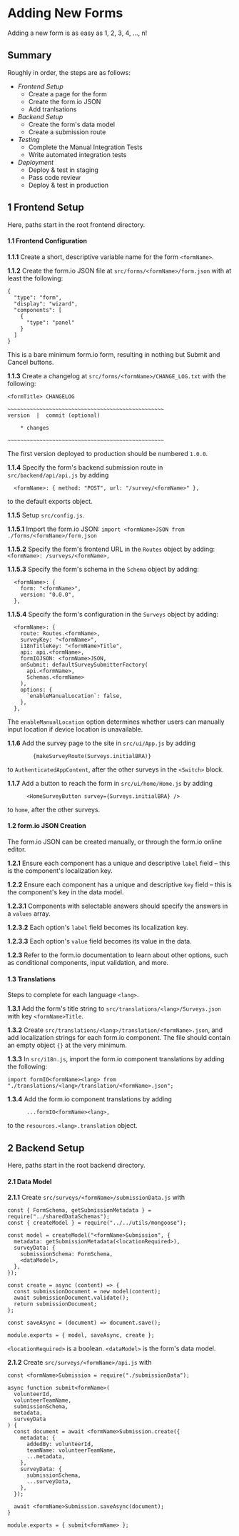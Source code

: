# Adding New Forms

Adding a new form is as easy as 1, 2, 3, 4, ..., n!

## Summary

Roughly in order, the steps are as follows:

* _Frontend Setup_
  * Create a page for the form
  * Create the form.io JSON
  * Add tranlsations
* _Backend Setup_
  * Create the form's data model
  * Create a submission route
* _Testing_
  * Complete the Manual Integration Tests
  * Write automated integration tests
* _Deployment_
  * Deploy & test in staging
  * Pass code review
  * Deploy & test in production


## 1 Frontend Setup

Here, paths start in the root frontend directory.

#### 1.1 Frontend Configuration

**1.1.1** Create a short, descriptive variable name for the form `<formName>`.

**1.1.2** Create the form.io JSON file at `src/forms/<formName>/form.json` with at least the following:
```
{
  "type": "form",
  "display": "wizard",
  "components": [
    {
      "type": "panel"
    }
  ]
}
```
This is a bare minimum form.io form, resulting in nothing but Submit and Cancel buttons.

**1.1.3** Create a changelog at `src/forms/<formName>/CHANGE_LOG.txt` with the following:
```
<formTitle> CHANGELOG

~~~~~~~~~~~~~~~~~~~~~~~~~~~~~~~~~~~~~~~~~~~~~~~~~
version  |  commit (optional)

	* changes

~~~~~~~~~~~~~~~~~~~~~~~~~~~~~~~~~~~~~~~~~~~~~~~~~
```
The first version deployed to production should be numbered `1.0.0`.

**1.1.4** Specify the form's backend submission route in `src/backend/api/api.js` by adding 
```
  <formName>: { method: "POST", url: "/survey/<formName>" },
```
to the default exports object.

**1.1.5** Setup `src/config.js`.

**1.1.5.1** Import the form.io JSON:
`import <formName>JSON from ./forms/<formName>/form.json`

**1.1.5.2** Specify the form's frontend URL in the `Routes` object by adding:
`  <formName>: /surveys/<formName>,`

**1.1.5.3** Specify the form's schema in the `Schema` object by adding:
```
  <formName>: {
    form: "<formName>",
    version: "0.0.0",
  },
```

**1.1.5.4** Specify the form's configuration in the `Surveys` object by adding:
```
  <formName>: {
    route: Routes.<formName>,
    surveyKey: "<formName>",
    i18nTitleKey: "<formName>Title",
    api: api.<formName>,
    formIOJSON: <formName>JSON,
    onSubmit: defaultSurveySubmitterFactory(
      api.<formName>,
      Schemas.<formName>
    ),
    options: {
      `enableManualLocation`: false,
    },
  },
```
The `enableManualLocation` option determines whether users can manually input location if device location is unavailable.

**1.1.6** Add the survey page to the site in `src/ui/App.js` by adding 
```
        {makeSurveyRoute(Surveys.initialBRA)}
```
to `AuthenticatedAppContent`, after the other surveys in the `<Switch>` block.

**1.1.7** Add a button to reach the form in `src/ui/home/Home.js` by adding
```
      <HomeSurveyButton survey={Surveys.initialBRA} />
```
to `home`, after the other surveys.

#### 1.2 form.io JSON Creation

The form.io JSON can be created manually, or through the form.io online editor.

**1.2.1** Ensure each component has a unique and descriptive `label` field – this is the component's localization key.

**1.2.2** Ensure each component has a unique and descriptive `key` field – this is the component's key in the data model.

**1.2.3.1** Components with selectable answers should specify the answers in a `values` array.

**1.2.3.2** Each option's `label` field becomes its localization key.

**1.2.3.3** Each option's `value` field becomes its value in the data.

**1.2.3** Refer to the form.io documentation to learn about other options, such as conditional components, input validation, and more.

#### 1.3 Translations

Steps to complete for each language `<lang>`.

**1.3.1** Add the form's title string to `src/translations/<lang>/Surveys.json` with key `<formName>Title`.

**1.3.2** Create `src/translations/<lang>/translation/<formName>.json`, and add localization strings for each form.io component.
The file should contain an empty object `{}` at the very minimum.

**1.3.3** In `src/i18n.js`, import the form.io component translations by adding the following:
```
import formIO<formName><lang> from "./translations/<lang>/translation/<formName>.json";
```

**1.3.4** Add the form.io component translations by adding 
```
      ...formIO<formName><lang>,
```
to the `resources.<lang>.translation` object.

## 2 Backend Setup

Here, paths start in the root backend directory.

#### 2.1 Data Model

**2.1.1** Create `src/surveys/<formName>/submissionData.js` with 
```
const { FormSchema, getSubmissionMetadata } = require("../sharedDataSchemas");
const { createModel } = require("../../utils/mongoose");

const model = createModel("<formName>Submission", {
  metadata: getSubmissionMetadata(<locationRequired>),
  surveyData: {
    submissionSchema: FormSchema,
    <dataModel>,
  },
});

const create = async (content) => {
  const submissionDocument = new model(content);
  await submissionDocument.validate();
  return submissionDocument;
};

const saveAsync = (document) => document.save();

module.exports = { model, saveAsync, create };

```
`<locationRequired>` is a boolean.
`<dataModel>` is the form's data model.

**2.1.2** Create `src/surveys/<formName>/api.js` with 
```
const <formName>Submission = require("./submissionData");

async function submit<formName>(
  volunteerId,
  volunteerTeamName,
  submissionSchema,
  metadata,
  surveyData
) {
  const document = await <formName>Submission.create({
    metadata: {
      addedBy: volunteerId,
      teamName: volunteerTeamName,
      ...metadata,
    },
    surveyData: {
      submissionSchema,
      ...surveyData,
    },
  });

  await <formName>Submission.saveAsync(document);
}

module.exports = { submit<formName> };

```
